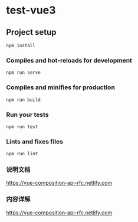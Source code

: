 # test-vue3

## Project setup
```
npm install
```

### Compiles and hot-reloads for development
```
npm run serve
```

### Compiles and minifies for production
```
npm run build
```

### Run your tests
```
npm run test
```

### Lints and fixes files
```
npm run lint
```
### 说明文档
https://vue-composition-api-rfc.netlify.com

### 内容详解
https://vue-composition-api-rfc.netlify.com
